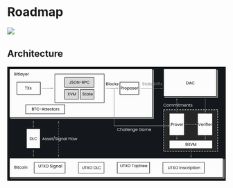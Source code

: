 # Roadmap

![](images/roadmap.png)


## Architecture

![](../images/bitlayer-testnet/architecture.png)

